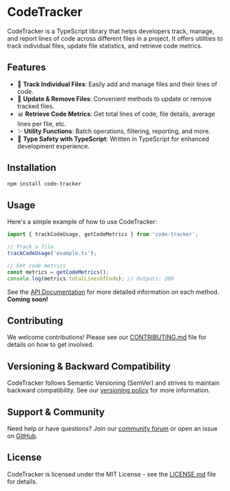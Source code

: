 # CodeTracker


CodeTracker is a TypeScript library that helps developers track, manage, and report lines of code across different files in a project. It offers utilities to track individual files, update file statistics, and retrieve code metrics.

## Features

- 🧾 **Track Individual Files**: Easily add and manage files and their lines of code.
- 🔄 **Update & Remove Files**: Convenient methods to update or remove tracked files.
- 📊 **Retrieve Code Metrics**: Get total lines of code, file details, average lines per file, etc.
- ✨ **Utility Functions**: Batch operations, filtering, reporting, and more.
- 💪 **Type Safety with TypeScript**: Written in TypeScript for enhanced development experience.

## Installation

```bash
npm install code-tracker
```

## Usage

Here's a simple example of how to use CodeTracker:

```typescript
import { trackCodeUsage, getCodeMetrics } from 'code-tracker';

// Track a file
trackCodeUsage('example.ts');

// Get code metrics
const metrics = getCodeMetrics();
console.log(metrics.totalLinesOfCode); // Outputs: 200
```

See the [API Documentation]() for more detailed information on each method. **Coming soon!**

## Contributing

We welcome contributions! Please see our [CONTRIBUTING.md]() file for details on how to get involved.

## Versioning & Backward Compatibility

CodeTracker follows Semantic Versioning (SemVer) and strives to maintain backward compatibility. See our [versioning policy]() for more information.

## Support & Community

Need help or have questions? Join our [community forum]() or open an issue on [GitHub]().

## License

CodeTracker is licensed under the MIT License - see the [LICENSE.md]() file for details.
```
